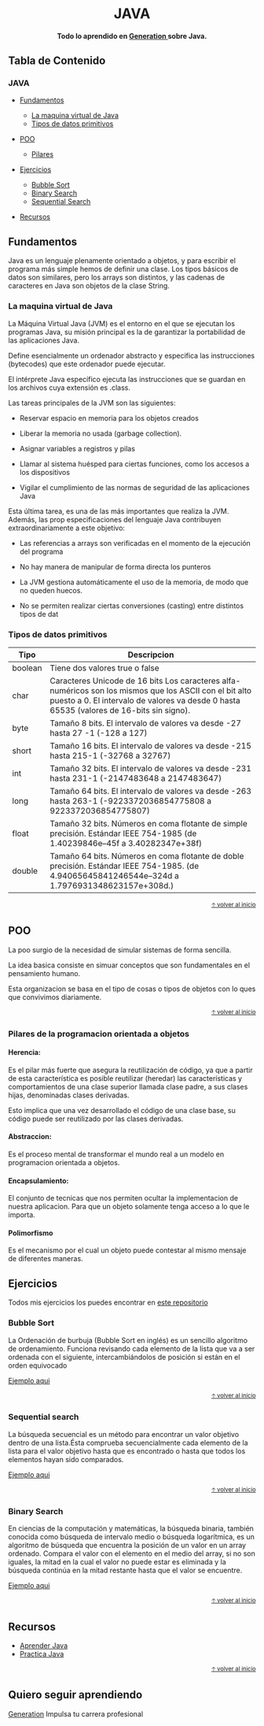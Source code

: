 
<h1 align="center">
  JAVA
</h1>

<h4 align="center"> Todo lo aprendido en  <a href="https://mexico.generation.org/" target="_blank"> Generation </a> sobre Java.</h4>

## Tabla de Contenido

### JAVA

- [Fundamentos](#fundamentos)
  - [La maquina virtual de Java](#la-maquina-virtual-de-java)
  - [Tipos de datos primitivos](#tipos-de-datos-primitivos)

- [POO](#poo)
  - [Pilares](#Pilares-de-la-programacion-orientada-a-objetos)

- [Ejercicios](#ejercicios)
  - [Bubble Sort](#bubble-sort)
  - [Binary Search](#binary-search)
  - [Sequential Search](#Sequential-search)

- [Recursos](#recursos)

## Fundamentos 

Java es un lenguaje plenamente orientado a objetos, y para escribir el programa más simple 
hemos de definir una clase. Los tipos básicos de datos son similares, pero los arrays son distintos, 
y las cadenas de caracteres en Java son objetos de la clase String.
    
 ### La maquina virtual de Java
 
 La Máquina Virtual Java (JVM) es el entorno en el que se ejecutan los programas Java, 
 su misión principal es la de   garantizar la portabilidad de las aplicaciones Java. 
 
 Define esencialmente un ordenador abstracto y especifica las instrucciones (bytecodes) 
 que este ordenador puede ejecutar. 
 
 El intérprete Java específico ejecuta las instrucciones 
 que se guardan en los archivos cuya extensión es .class. 
 
 Las tareas principales de la JVM son las siguientes:
 
  - Reservar espacio en memoria para los objetos creados
  
  - Liberar la memoria no usada (garbage collection).
  
  - Asignar variables a registros y pilas
  
  - Llamar al sistema huésped para ciertas funciones, como los accesos a los dispositivos
  
  - Vigilar el cumplimiento de las normas de seguridad de las aplicaciones Java

Esta última tarea, es una de las más importantes que realiza la JVM. Además, las prop
especificaciones del lenguaje Java contribuyen extraordinariamente a este objetivo: 
  
  - Las referencias a arrays son verificadas en el momento de la ejecución del programa
  
  - No hay manera de manipular de forma directa los punteros
  
  - La JVM gestiona automáticamente el uso de la memoria, de modo que no queden huecos.
  
  - No se permiten realizar ciertas conversiones (casting) entre distintos tipos de dat
  
### Tipos de datos primitivos

   
| Tipo | Descripcion |
| ----- | ---- |
| boolean | Tiene dos valores true o false |
| char | Caracteres Unicode de 16 bits  Los caracteres alfa-numéricos son los mismos que los ASCII con el bit alto puesto a 0. El intervalo de valores va desde 0 hasta 65535 (valores de 16-bits sin signo).   |
| byte |  	Tamaño 8 bits.  El intervalo de valores va desde -27 hasta 27 -1 (-128 a 127)  |
| short | Tamaño 16 bits.  El intervalo de valores va desde -215 hasta 215-1 (-32768 a 32767) |
| int | Tamaño 32 bits.  El intervalo de valores va desde -231 hasta 231-1 (-2147483648 a 2147483647)  |
| long | Tamaño 64 bits. El intervalo de valores va desde -263 hasta  263-1 (-9223372036854775808 a 9223372036854775807)  |
| float |  	Tamaño 32 bits. Números en coma flotante de simple precisión. Estándar IEEE 754-1985  (de 1.40239846e–45f a 3.40282347e+38f)  |
| double |  	Tamaño 64 bits. Números en coma flotante de doble precisión. Estándar IEEE 754-1985. (de 4.94065645841246544e–324d  a 1.7976931348623157e+308d.) |

<div align="right">
  <small><a href="#tabla-de-contenido">🡡 volver al inicio</a></small>
</div>

## POO

La poo surgio de la necesidad de simular sistemas de forma sencilla. 

La idea basica consiste en simuar conceptos que son fundamentales en el 
pensamiento humano. 

Esta organizacion se basa en el tipo de cosas o tipos de objetos con lo ques 
que convivimos diariamente.
    
<div align="right">
  <small><a href="#tabla-de-contenido">🡡 volver al inicio</a></small>
</div>

### Pilares de la programacion orientada a objetos

#### Herencia: 

Es el pilar más fuerte que asegura la reutilización de código, ya que a partir 
de esta característica es posible reutilizar (heredar) las características y 
comportamientos de una clase superior llamada clase padre, a sus clases hijas, 
denominadas clases derivadas. 
    
Esto implica que una vez desarrollado el código de una clase base, su código puede 
ser reutilizado por las clases derivadas.

#### Abstraccion: 

Es el proceso mental de transformar el mundo real a un modelo en programacion orientada 
a objetos.

#### Encapsulamiento:

El conjunto de tecnicas que nos permiten ocultar la implementacion de nuestra aplicacion.
Para que un objeto solamente tenga acceso a lo que le importa.
        
#### Polimorfismo
                
Es el mecanismo por el cual un objeto puede contestar al mismo mensaje de diferentes maneras.

## Ejercicios

Todos mis ejercicios los puedes encontrar en [este repositorio](https://github.com/UrielMendozaG/Java)

### Bubble Sort

La Ordenación de burbuja (Bubble Sort en inglés) es un sencillo algoritmo de ordenamiento. 
Funciona revisando cada elemento de la lista que va a ser ordenada con el siguiente, 
intercambiándolos de posición si están en el orden equivocado

  [Ejemplo aqui](https://github.com/UrielMendozaG/Bubble-Sort)
  
  <div align="right">
  <small><a href="#tabla-de-contenido">🡡 volver al inicio</a></small>
</div>
  
### Sequential search

La búsqueda secuencial es un método para encontrar un 
valor objetivo dentro de una lista.Ésta comprueba secuencialmente cada elemento de la lista 
para el valor objetivo hasta que es encontrado o hasta que todos los elementos hayan sido comparados.

  [Ejemplo aqui](https://github.com/UrielMendozaG/Sequential-Search)
  
  <div align="right">
  <small><a href="#tabla-de-contenido">🡡 volver al inicio</a></small>
</div>
  
### Binary Search

En ciencias de la computación y matemáticas, la búsqueda binaria, también conocida como búsqueda 
de intervalo medio o  búsqueda logarítmica, es un algoritmo de búsqueda que encuentra la posición 
de un valor en un array ordenado.
Compara el valor con el elemento en el medio del array, si no son iguales, la mitad en la cual el 
valor no puede estar es eliminada y la búsqueda continúa en la mitad restante hasta que el valor 
se encuentre. 
    
   [Ejemplo aqui](https://github.com/UrielMendozaG/Binary-Search)
   
<div align="right">
  <small><a href="#tabla-de-contenido">🡡 volver al inicio</a></small>
</div>

## Recursos

- [Aprender Java](http://www.sc.ehu.es/sbweb/fisica/cursoJava/fundamentos/fundamentos.htm)
- [Practica Java](https://codegym.cc/)

<div align="right">
  <small><a href="#tabla-de-contenido">🡡 volver al inicio</a></small>
</div>

## Quiero seguir aprendiendo

[Generation](https://mexico.generation.org/) Impulsa tu carrera profesional
